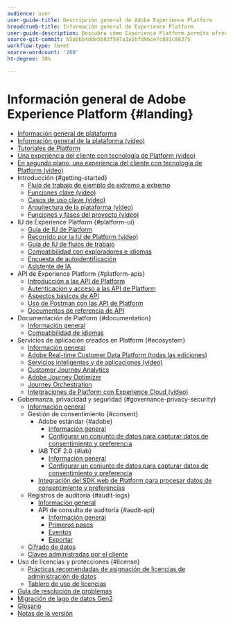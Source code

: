 ```yaml
---
audience: user
user-guide-title: Descripción general de Adobe Experience Platform
breadcrumb-title: Información general de Experience Platform
user-guide-description: Descubra cómo Experience Platform permite ofrecer experiencias personalizadas a sus clientes en tiempo real.
source-git-commit: 65abbb4dde5b83f597a3a5bfd96ce7c081c88275
workflow-type: tm+mt
source-wordcount: '260'
ht-degree: 30%

---
```



# Información general de Adobe Experience Platform {#landing}

* [Información general de plataforma](home.md)
* [Información general de la plataforma (vídeo)](video/platform-overview.md)
* [Tutoriales de Platform](https://experienceleague.adobe.com/docs/platform-learn/tutorials/overview.html?lang=es)
* [Una experiencia del cliente con tecnología de Platform (vídeo)](video/customer-experience.md)
* [En segundo plano, una experiencia del cliente con tecnología de Platform (vídeo)](video/customer-experience-bts.md)
* Introducción {#getting-started}
   * [Flujo de trabajo de ejemplo de extremo a extremo](end-to-end-tutorial.md)
   * [Funciones clave (vídeo)](video/key-capabilities.md)
   * [Casos de uso clave (vídeo)](video/platform-use-cases.md)
   * [Arquitectura de la plataforma (vídeo)](video/platform-architecture.md)
   * [Funciones y fases del proyecto (vídeo)](video/roles-project-phases.md)
* IU de Experience Platform {#platform-ui}
   * [Guía de IU de Platform](ui-guide.md)
   * [Recorrido por la IU de Platform (vídeo)](video/platform-ui.md)
   * [Guía de IU de flujos de trabajo](workflows.md)
   * [Compatibilidad con exploradores e idiomas](browser-language-support.md)
   * [Encuesta de autoidentificación](self-identification.md)
   * [Asistente de IA](ai-assistant.md)
* API de Experience Platform {#platform-apis}
   * [Introducción a las API de Platform](api-guide.md)
   * [Autenticación y acceso a las API de Platform](api-authentication.md)
   * [Aspectos básicos de API](api-fundamentals.md)
   * [Uso de Postman con las API de Platform](postman.md)
   * [Documentos de referencia de API](https://www.adobe.com/go/platform-api-reference-en)
* Documentación de Platform {#documentation}
   * [Información general](documentation/overview.md)
   * [Compatibilidad de idiomas](documentation/language-support.md)
* Servicios de aplicación creados en Platform {#ecosystem}
   * [Información general](application-services.md)
   * [Adobe Real-time Customer Data Platform (todas las ediciones)](https://experienceleague.adobe.com/docs/real-time-customer-data-platform.html)
   * [Servicios inteligentes y de aplicaciones (vídeo)](video/application-intelligent-services.md)
   * [Customer Journey Analytics](https://experienceleague.adobe.com/docs/customer-journey-analytics.html?lang=es)
   * [Adobe Journey Optimizer](https://experienceleague.adobe.com/docs/journey-optimizer.html?lang=es)
   * [Journey Orchestration](https://experienceleague.adobe.com/docs/journey-orchestration.html)
   * [Integraciones de Platform con Experience Cloud (vídeo)](video/experience-cloud-integrations.md)
* Gobernanza, privacidad y seguridad {#governance-privacy-security}
   * [Información general](./governance-privacy-security/overview.md)
   * Gestión de consentimiento {#consent}
      * Adobe estándar {#adobe}
         * [Información general](./governance-privacy-security/consent/adobe/overview.md)
         * [Configurar un conjunto de datos para capturar datos de consentimiento y preferencia](./governance-privacy-security/consent/adobe/dataset.md)
      * IAB TCF 2.0 {#iab}
         * [Información general](./governance-privacy-security/consent/iab/overview.md)
         * [Configurar un conjunto de datos para capturar datos de consentimiento y preferencia](./governance-privacy-security/consent/iab/dataset.md)
      * [Integración del SDK web de Platform para procesar datos de consentimiento y preferencias](./governance-privacy-security/consent/sdk.md)
   * Registros de auditoría {#audit-logs}
      * [Información general](./governance-privacy-security/audit-logs/overview.md)
      * API de consulta de auditoría {#audit-api}
         * [Información general](./governance-privacy-security/audit-logs/api/overview.md)
         * [Primeros pasos](./governance-privacy-security/audit-logs/api/getting-started.md)
         * [Eventos](./governance-privacy-security/audit-logs/api/events.md)
         * [Exportar](./governance-privacy-security/audit-logs/api/export.md)
   * [Cifrado de datos](./governance-privacy-security/encryption.md)
   * [Claves administradas por el cliente](./governance-privacy-security/customer-managed-keys.md)
* Uso de licencias y protecciones {#license}
   * [Prácticas recomendadas de asignación de licencias de administración de datos](./license-usage-and-guardrails/data-management-best-practices.md)
   * [Tablero de uso de licencias](./license-usage-and-guardrails/license-usage-dashboard.md)
* [Guía de resolución de problemas](troubleshooting.md)
* [Migración de lago de datos Gen2](adls2-gen2-migration.md)
* [Glosario](glossary.md)
* [Notas de la versión](https://experienceleague.adobe.com/docs/experience-platform/release-notes/latest.html?lang=es)
